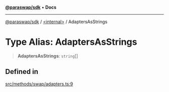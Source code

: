 [**@paraswap/sdk**](../../README.md) • **Docs**

***

[@paraswap/sdk](../../globals.md) / [\<internal\>](../README.md) / AdaptersAsStrings

# Type Alias: AdaptersAsStrings

> **AdaptersAsStrings**: `string`[]

## Defined in

[src/methods/swap/adapters.ts:9](https://github.com/paraswap/paraswap-sdk/blob/master/src/methods/swap/adapters.ts#L9)
